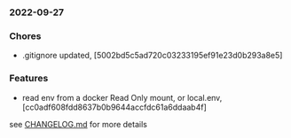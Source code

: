 ### 2022-09-27

### Chores
+ .gitignore updated, [5002bd5c5ad720c03233195ef91e23d0b293a8e5]

### Features
+ read env from a docker Read Only mount, or local.env, [cc0adf608fdd8637b0b9644accfdc61a6ddaab4f]

see <a href='https://github.com/mrjackwills/belugasnooze_pi/blob/main/CHANGELOG.md'>CHANGELOG.md</a> for more details
